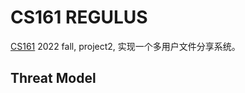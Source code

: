# CS161 REGULUS
[CS161](https://fa22.cs161.org/proj2/) 2022 fall, project2, 实现一个多用户文件分享系统。

## Threat Model

